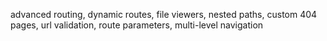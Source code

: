 advanced routing, dynamic routes, file viewers, nested paths, custom 404 pages, url validation, route parameters, multi-level navigation